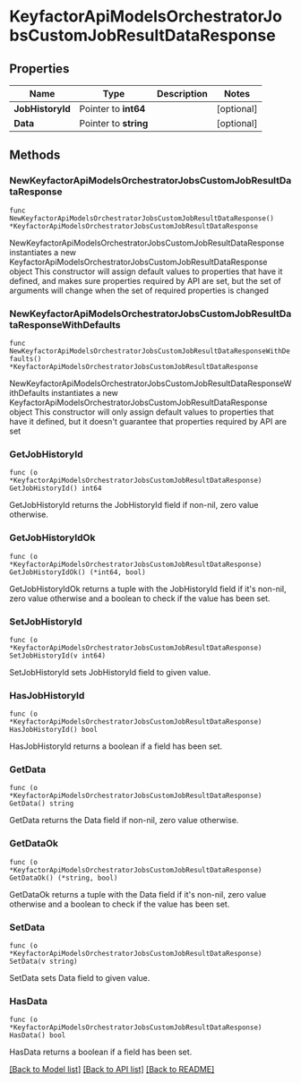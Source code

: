 # KeyfactorApiModelsOrchestratorJobsCustomJobResultDataResponse

## Properties

Name | Type | Description | Notes
------------ | ------------- | ------------- | -------------
**JobHistoryId** | Pointer to **int64** |  | [optional] 
**Data** | Pointer to **string** |  | [optional] 

## Methods

### NewKeyfactorApiModelsOrchestratorJobsCustomJobResultDataResponse

`func NewKeyfactorApiModelsOrchestratorJobsCustomJobResultDataResponse() *KeyfactorApiModelsOrchestratorJobsCustomJobResultDataResponse`

NewKeyfactorApiModelsOrchestratorJobsCustomJobResultDataResponse instantiates a new KeyfactorApiModelsOrchestratorJobsCustomJobResultDataResponse object
This constructor will assign default values to properties that have it defined,
and makes sure properties required by API are set, but the set of arguments
will change when the set of required properties is changed

### NewKeyfactorApiModelsOrchestratorJobsCustomJobResultDataResponseWithDefaults

`func NewKeyfactorApiModelsOrchestratorJobsCustomJobResultDataResponseWithDefaults() *KeyfactorApiModelsOrchestratorJobsCustomJobResultDataResponse`

NewKeyfactorApiModelsOrchestratorJobsCustomJobResultDataResponseWithDefaults instantiates a new KeyfactorApiModelsOrchestratorJobsCustomJobResultDataResponse object
This constructor will only assign default values to properties that have it defined,
but it doesn't guarantee that properties required by API are set

### GetJobHistoryId

`func (o *KeyfactorApiModelsOrchestratorJobsCustomJobResultDataResponse) GetJobHistoryId() int64`

GetJobHistoryId returns the JobHistoryId field if non-nil, zero value otherwise.

### GetJobHistoryIdOk

`func (o *KeyfactorApiModelsOrchestratorJobsCustomJobResultDataResponse) GetJobHistoryIdOk() (*int64, bool)`

GetJobHistoryIdOk returns a tuple with the JobHistoryId field if it's non-nil, zero value otherwise
and a boolean to check if the value has been set.

### SetJobHistoryId

`func (o *KeyfactorApiModelsOrchestratorJobsCustomJobResultDataResponse) SetJobHistoryId(v int64)`

SetJobHistoryId sets JobHistoryId field to given value.

### HasJobHistoryId

`func (o *KeyfactorApiModelsOrchestratorJobsCustomJobResultDataResponse) HasJobHistoryId() bool`

HasJobHistoryId returns a boolean if a field has been set.

### GetData

`func (o *KeyfactorApiModelsOrchestratorJobsCustomJobResultDataResponse) GetData() string`

GetData returns the Data field if non-nil, zero value otherwise.

### GetDataOk

`func (o *KeyfactorApiModelsOrchestratorJobsCustomJobResultDataResponse) GetDataOk() (*string, bool)`

GetDataOk returns a tuple with the Data field if it's non-nil, zero value otherwise
and a boolean to check if the value has been set.

### SetData

`func (o *KeyfactorApiModelsOrchestratorJobsCustomJobResultDataResponse) SetData(v string)`

SetData sets Data field to given value.

### HasData

`func (o *KeyfactorApiModelsOrchestratorJobsCustomJobResultDataResponse) HasData() bool`

HasData returns a boolean if a field has been set.


[[Back to Model list]](../README.md#documentation-for-models) [[Back to API list]](../README.md#documentation-for-api-endpoints) [[Back to README]](../README.md)


